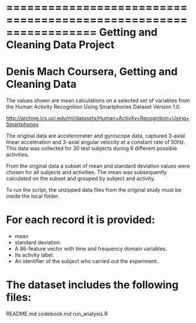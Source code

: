 =================================================================
Getting and Cleaning Data Project
=================================================================

Denis Mach
Coursera, Getting and Cleaning Data
=================================================================

The values shown are mean calculations on a selected set of variables from the Human Activity Recognition Using Smartphones Dataset Version 1.0.

http://archive.ics.uci.edu/ml/datasets/Human+Activity+Recognition+Using+Smartphones

The original data are accelerometer and gyroscope data, captured 3-axial linear acceleration and 3-axial angular velocity at a constant rate of 50Hz. This data was collected for 30 test subjects during 6 different possible activities.

From the original data a subset of mean and standard deviation values were chosen for all subjects and activities. The mean was subsequently calculated on the subset and grouped by subject and activity.

To run the script, the unzipped data files from the original study must be inside the local folder.

For each record it is provided:
======================================

- mean 
- standard deviation
- A 86-feature vector with time and frequency domain variables. 
- Its activity label. 
- An identifier of the subject who carried out the experiment.


The dataset includes the following files:
=========================================
README.md
codebook.md
run_analysis.R